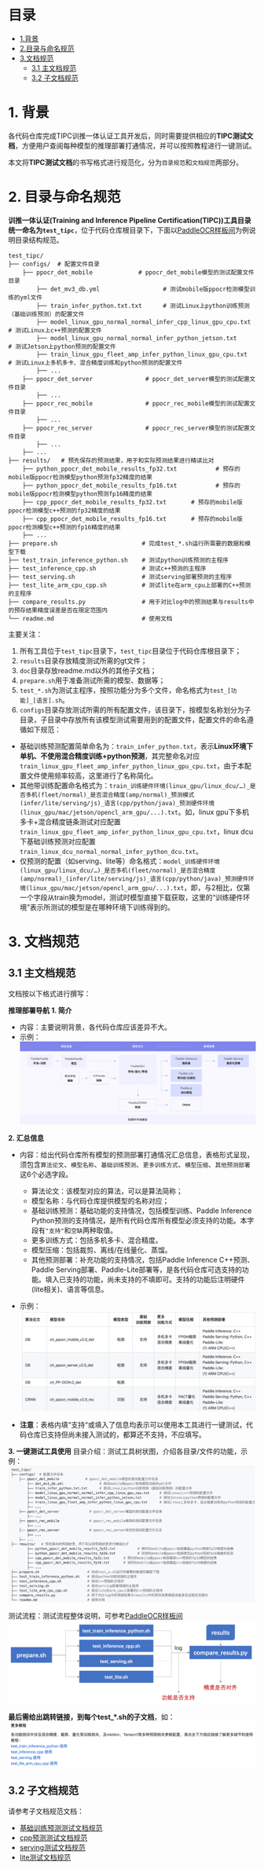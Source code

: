 # 目录
- [1.背景](#背景)
- [2.目录与命名规范](#目录与命名规范)
- [3.文档规范](#文档规范)
	- [3.1 主文档规范](#主文档规范)
	- [3.2 子文档规范](#子文档规范)

<a name="背景"></a>
# 1. 背景
各代码仓库完成TIPC训推一体认证工具开发后，同时需要提供相应的**TIPC测试文档**，方便用户查阅每种模型的推理部署打通情况，并可以按照教程进行一键测试。

本文将**TIPC测试文档**的书写格式进行规范化，分为`目录规范`和`文档规范`两部分。

<a name="目录与命名规范"></a>
# 2. 目录与命名规范
**训推一体认证(Training and Inference Pipeline Certification(TIPC))工具目录统一命名为`test_tipc`**，位于代码仓库根目录下，下面以[PaddleOCR样板间](https://github.com/PaddlePaddle/PaddleOCR/tree/dygraph/test_tipc)为例说明目录结构规范。
```
test_tipc/
├── configs/  # 配置文件目录
    ├── ppocr_det_mobile             # ppocr_det_mobile模型的测试配置文件目录
        ├── det_mv3_db.yml                  # 测试mobile版ppocr检测模型训练的yml文件
        ├── train_infer_python.txt.txt      # 测试Linux上python训练预测（基础训练预测）的配置文件
        ├── model_linux_gpu_normal_normal_infer_cpp_linux_gpu_cpu.txt     # 测试Linux上c++预测的配置文件
        ├── model_linux_gpu_normal_normal_infer_python_jetson.txt         # 测试Jetson上python预测的配置文件
        ├── train_linux_gpu_fleet_amp_infer_python_linux_gpu_cpu.txt      # 测试Linux上多机多卡、混合精度训练和python预测的配置文件
        ├── ...  
    ├── ppocr_det_server               # ppocr_det_server模型的测试配置文件目录
        ├── ...  
    ├── ppocr_rec_mobile               # ppocr_rec_mobile模型的测试配置文件目录
        ├── ...  
    ├── ppocr_rec_server               # ppocr_rec_server模型的测试配置文件目录
        ├── ...  
    ├── ...  
├── results/   # 预先保存的预测结果，用于和实际预测结果进行精读比对
	├── python_ppocr_det_mobile_results_fp32.txt           # 预存的mobile版ppocr检测模型python预测fp32精度的结果
	├── python_ppocr_det_mobile_results_fp16.txt           # 预存的mobile版ppocr检测模型python预测fp16精度的结果
	├── cpp_ppocr_det_mobile_results_fp32.txt       # 预存的mobile版ppocr检测模型c++预测的fp32精度的结果
	├── cpp_ppocr_det_mobile_results_fp16.txt       # 预存的mobile版ppocr检测模型c++预测的fp16精度的结果
	├── ...
├── prepare.sh                        # 完成test_*.sh运行所需要的数据和模型下载
├── test_train_inference_python.sh    # 测试python训练预测的主程序
├── test_inference_cpp.sh             # 测试c++预测的主程序
├── test_serving.sh                   # 测试serving部署预测的主程序
├── test_lite_arm_cpu_cpp.sh          # 测试lite在arm_cpu上部署的C++预测的主程序
├── compare_results.py                # 用于对比log中的预测结果与results中的预存结果精度误差是否在限定范围内
└── readme.md                         # 使用文档
```
主要关注：
1. 所有工具位于`test_tipc`目录下，`test_tipc`目录位于代码仓库根目录下；
2. `results`目录存放精度测试所需的gt文件；
3. `doc`目录存放readme.md以外的其他子文档；
4. `prepare.sh`用于准备测试所需的模型、数据等；
5. `test_*.sh`为测试主程序，按照功能分为多个文件，命名格式为`test_[功能]_[语言].sh`。
6. `configs`目录存放测试所需的所有配置文件，该目录下，按模型名称划分为子目录，子目录中存放所有该模型测试需要用到的配置文件，配置文件的命名遵循如下规范：
	
- 基础训练预测配置简单命名为：`train_infer_python.txt`，表示**Linux环境下单机、不使用混合精度训练+python预测**，其完整命名对应`train_linux_gpu_fleet_amp_infer_python_linux_gpu_cpu.txt`，由于本配置文件使用频率较高，这里进行了名称简化。
- 其他带训练配置命名格式为：`train_训练硬件环境(linux_gpu/linux_dcu/…)_是否多机(fleet/normal)_是否混合精度(amp/normal)_预测模式(infer/lite/serving/js)_语言(cpp/python/java)_预测硬件环境(linux_gpu/mac/jetson/opencl_arm_gpu/...).txt`。如，linux gpu下多机多卡+混合精度链条测试对应配置 `train_linux_gpu_fleet_amp_infer_python_linux_gpu_cpu.txt`，linux dcu下基础训练预测对应配置 `train_linux_dcu_normal_normal_infer_python_dcu.txt`。
- 仅预测的配置（如serving、lite等）命名格式：`model_训练硬件环境(linux_gpu/linux_dcu/…)_是否多机(fleet/normal)_是否混合精度(amp/normal)_(infer/lite/serving/js)_语言(cpp/python/java)_预测硬件环境(linux_gpu/mac/jetson/opencl_arm_gpu/...).txt`，即，与2相比，仅第一个字段从train换为model，测试时模型直接下载获取，这里的“训练硬件环境”表示所测试的模型是在哪种环境下训练得到的。


<a name="文档规范"></a>
# 3. 文档规范
<a name="主文档规范"></a>
## 3.1 主文档规范
文档按以下格式进行撰写：

**推理部署导航**
**1. 简介**

- 内容：主要说明背景，各代码仓库应该差异不大。
- 示例：![](images/tipc_guide.png)

**2. 汇总信息**

- 内容：给出代码仓库所有模型的预测部署打通情况汇总信息，表格形式呈现，须包含`算法论文`、`模型名称`、`基础训练预测`、`更多训练方式`、`模型压缩`、`其他预测部署`这6个必选字段。
	- 算法论文：该模型对应的算法，可以是算法简称；
	- 模型名称：与代码仓库提供模型的名称对应；
	- 基础训练预测：基础功能的支持情况，包括模型训练、Paddle Inference Python预测的支持情况，是所有代码仓库所有模型必须支持的功能。本字段有`"支持"`和`空缺`两种取值。
	- 更多训练方式：包括多机多卡、混合精度。
	- 模型压缩：包括裁剪、离线/在线量化、蒸馏。
	- 其他预测部署：补充功能的支持情况，包括Paddle Inference C++预测、Paddle Serving部署、Paddle-Lite部署等，是各代码仓库可选支持的功能。填入已支持的功能，尚未支持的不填即可。支持的功能后注明硬件(lite相关)、语言等信息。

- 示例：![](images/tipc_table.png)
- **注意**：表格内填“支持“或填入了信息均表示可以使用本工具进行一键测试，代码仓库已支持但尚未接入测试的，都算还不支持，不应填写。

**3. 一键测试工具使用**
目录介绍：测试工具树状图，介绍各目录/文件的功能，示例：
![图片](images/tipc_dir_tree.png)

测试流程：测试流程整体说明，可参考[PaddleOCR样板间](https://github.com/PaddlePaddle/PaddleOCR/tree/dygraph/test_tipc#%E6%B5%8B%E8%AF%95%E6%B5%81%E7%A8%8B)
![图片](images/tipc_test_pipeline.png)

**最后需给出跳转链接，到每个test_*.sh的子文档**，如：
![图片](images/tipc_more_tutorial.png)

<a name="子文档规范"></a>
## 3.2 子文档规范
请参考子文档规范文档：  
- [基础训练预测测试文档规范]()
- [cpp预测测试文档规范]()
- [serving测试文档规范]()
- [lite测试文档规范]()
